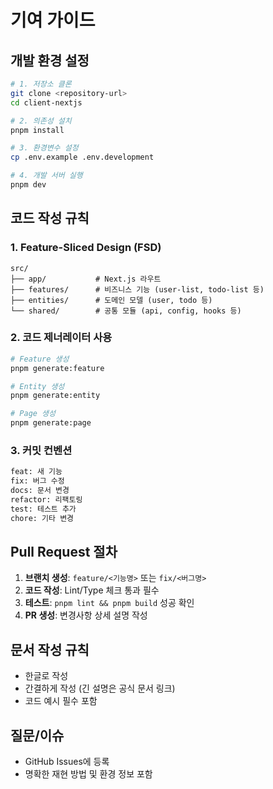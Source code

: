 # 기여 가이드

## 개발 환경 설정

```bash
# 1. 저장소 클론
git clone <repository-url>
cd client-nextjs

# 2. 의존성 설치
pnpm install

# 3. 환경변수 설정
cp .env.example .env.development

# 4. 개발 서버 실행
pnpm dev
```

## 코드 작성 규칙

### 1. Feature-Sliced Design (FSD)

```
src/
├── app/           # Next.js 라우트
├── features/      # 비즈니스 기능 (user-list, todo-list 등)
├── entities/      # 도메인 모델 (user, todo 등)
└── shared/        # 공통 모듈 (api, config, hooks 등)
```

### 2. 코드 제너레이터 사용

```bash
# Feature 생성
pnpm generate:feature

# Entity 생성
pnpm generate:entity

# Page 생성
pnpm generate:page
```

### 3. 커밋 컨벤션

```bash
feat: 새 기능
fix: 버그 수정
docs: 문서 변경
refactor: 리팩토링
test: 테스트 추가
chore: 기타 변경
```

## Pull Request 절차

1. **브랜치 생성**: `feature/<기능명>` 또는 `fix/<버그명>`
2. **코드 작성**: Lint/Type 체크 통과 필수
3. **테스트**: `pnpm lint && pnpm build` 성공 확인
4. **PR 생성**: 변경사항 상세 설명 작성

## 문서 작성 규칙

- 한글로 작성
- 간결하게 작성 (긴 설명은 공식 문서 링크)
- 코드 예시 필수 포함

## 질문/이슈

- GitHub Issues에 등록
- 명확한 재현 방법 및 환경 정보 포함
